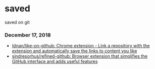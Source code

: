 # saved
saved on git

### December 17, 2018 
- [Idnan/like-on-github: Chrome extension - Link a repository with the extension and automatically save the links to content you like](https://github.com/Idnan/like-on-github) 
- [sindresorhus/refined-github: Browser extension that simplifies the GitHub interface and adds useful features](https://github.com/sindresorhus/refined-github) 
